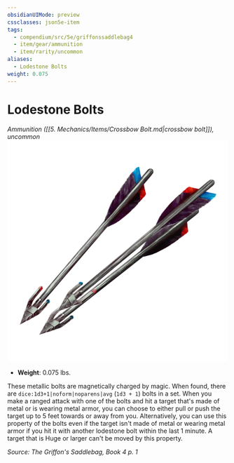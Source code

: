 ```yaml
---
obsidianUIMode: preview
cssclasses: json5e-item
tags:
  - compendium/src/5e/griffonssaddlebag4
  - item/gear/ammunition
  - item/rarity/uncommon
aliases:
  - Lodestone Bolts
weight: 0.075
---
```

# Lodestone Bolts
*Ammunition ([[5. Mechanics/Items/Crossbow Bolt.md\|crossbow bolt]]), uncommon*  
![](https://raw.githubusercontent.com/TheGiddyLimit/homebrew-img/main/img/GriffonsSaddlebag4/Items/Lodestone-Bolts.webp#right)  

- **Weight**: 0.075 lbs.

These metallic bolts are magnetically charged by magic. When found, there are `dice:1d3+1|noform|noparens|avg` (`1d3 + 1`) bolts in a set. When you make a ranged attack with one of the bolts and hit a target that's made of metal or is wearing metal armor, you can choose to either pull or push the target up to 5 feet towards or away from you. Alternatively, you can use this property of the bolts even if the target isn't made of metal or wearing metal armor if you hit it with another lodestone bolt within the last 1 minute. A target that is Huge or larger can't be moved by this property.

*Source: The Griffon's Saddlebag, Book 4 p. 1*
